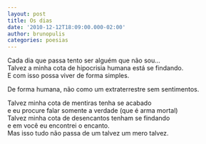 ```yaml
---
layout: post
title: Os dias
date: '2010-12-12T18:09:00.000-02:00'
author: brunopulis
categories: poesias
---
```


Cada dia que passa tento ser alguém que não sou...<br />
Talvez a minha cota de hipocrisia humana está se findando.<br />
E com isso possa viver de forma simples.<br />

De forma humana, não como um extraterrestre sem sentimentos.<br />

Talvez minha cota de mentiras tenha se acabado <br/>
e eu procure falar somente a verdade (que é arma mortal) <br />
Talvez minha cota de desencantos tenham se findando <br/>
e em você eu encontrei o encanto.<br />
Mas isso tudo não passa de um talvez um mero talvez.<br />